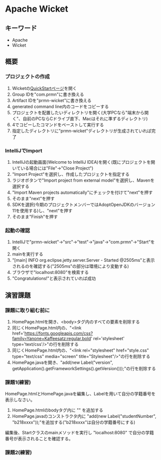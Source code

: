 # Apache Wicket

## キーワード

* Apache
* Wicket

## 概要

### プロジェクトの作成

1. Wicketの[QuickStartページ](https://wicket.apache.org/start/quickstart.html)を開く
2. Group IDを"com.prmn"に書き換える
3. Artifact IDを"prmn-wicket"に書き換える
4. generated command line内のコードをコピーする
5. プロジェクトを配置したいディレクトリを開く(大学PCなら"端末から開く"、自前のPCならCドライブ直下、Macはそれに準ずるディレクトリ)
6. 4でコピーしたコマンドをペーストして実行する
7. 指定したディレクトリに"prmn-wicket"ディレクトリが生成されていれば完了

### IntelliJでImport

1. IntelliJの起動画面(Welcome to IntelliJ IDEA)を開く(既にプロジェクトを開いている場合には"File"->"Close Project")
2. "Import Project"を選択し、作成したプロジェクトを指定する
3. ラジオボタンで"Import project from external model"を選択し、Mavenを選択する
4. "Import Maven projects automatically"にチェックを付けて"next"を押す
5. そのまま"next"を押す
6. SDKを選択(今期のプロジェクトメンバーではAdoptOpenJDKのバージョン11を使用する)し、"next"を押す
7. そのまま"Finish"を押す

### 起動の確認

1. IntelliJで"prmn-wicket"->"src"->"test"->"java"->"com.prmn"->"Start"を開く
2. mainを実行する
3. "\[main] INFO org.eclipse.jetty.server.Server - Started @2505ms"と表示されるのを確認する("2505ms"の部分は環境により変動する)
4. ブラウザで"localhost:8080"を検索する
5. "Congratulations!"と表示されていれば成功

## 演習課題

### 課題に取り組む前に

1. HomePage.htmlを開き、\<body>タグ内のすべての要素を削除する
2. 同じくHomePage.html内の、"\<link href='https://fonts.googleapis.com/css?family=Yanone+Kaffeesatz:regular,bold' rel='stylesheet' type='text/css'/>"の行を削除する
3. 同じくHomePage.html内の、"\<link rel="stylesheet" href="style.css" type="text/css" media="screen" title="Stylesheet"/>"の行を削除する
4. HomePage.javaを開き、"add(new Label("version", getApplication().getFrameworkSettings().getVersion()));"の行を削除する

### 課題1(練習)

HomePage.htmlとHomePage.javaを編集し、Labelを用いて自分の学籍番号を表示しなさい。

1. HomePage.htmlのbodyタグ内に "<span wicket:id="studentNumber"></span>" を追加する
2. HomePage.javaのコンストラクタ内に "add(new Label("studentNumber", "b218xxxx"));"を追加する("b218xxxx"は自分の学籍番号にする)

編集後、Startクラスのmainメソッドを実行し "localhost:8080" で自分の学籍番号が表示されることを確認する。

### 課題2(練習)
